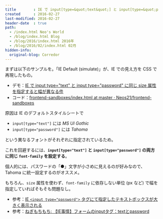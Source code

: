 ```yaml
---
title        : IE で input[type=&quot;text&quot;] と input[type=&quot;password&quot;] に同じ size 属性を指定すると幅が異なる件
created      : 2016-02-27
last-modified: 2016-02-27
header-date  : true
path:
  - /index.html Neo's World
  - /blog/index.html Blog
  - /blog/2016/index.html 2016年
  - /blog/2016/02/index.html 02月
hidden-info:
  original-blog: Corredor
---
```


まずは以下のサンプルを。「IE Default (simulate)」が、IE での見え方を CSS で再現したもの。

- デモ：[IE で input type="text" と input type="password" に同じ size 属性を指定すると幅が異なる件](https://neos21.github.io/frontend-sandboxes/ie-text-password-size/index.html)
- コード：[frontend-sandboxes/index.html at master · Neos21/frontend-sandboxes](https://github.com/neos21/frontend-sandboxes/blob/master/ie-text-password-size/index.html)

原因は IE のデフォルトスタイルシートで

- `input[type="text"]` には _MS UI Gothic_
- `input[type="password"]` には _Tahoma_

という異なるフォントがそれぞれに指定されているため。

これを回避するには、**`input[type="text"]` と `input[type="password"]` の両方に同じ `font-family` を設定する**。

個人的には、パスワードの「●」文字が小さめに見えるのが好みなので、Tahoma に統一設定するのがオススメ。

もちろん、`size` 属性を使わず、`font-family` に依存しない単位 (px など) で幅を指定していればそもそも問題なし。

- 参考：[IE `<input type="password">` タグにて指定したテキストボックスが大きく表示される](https://support.microsoft.com/ja-jp/kb/831331)
- 参考：[ねぎもちもち: 【IE事情】フォームのinputタグ：textとpassword](http://negimochix2.blogspot.jp/2009/06/ieinputtextpassword.html)
